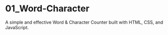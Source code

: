 # 01_Word-Character
A simple and effective Word &amp; Character Counter built with HTML, CSS, and JavaScript.
